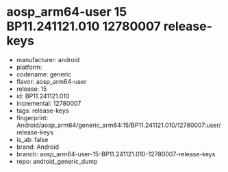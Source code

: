 # aosp_arm64-user 15 BP11.241121.010 12780007 release-keys
- manufacturer: android
- platform: 
- codename: generic
- flavor: aosp_arm64-user
- release: 15
- id: BP11.241121.010
- incremental: 12780007
- tags: release-keys
- fingerprint: Android/aosp_arm64/generic_arm64:15/BP11.241121.010/12780007:user/release-keys
- is_ab: false
- brand: Android
- branch: aosp_arm64-user-15-BP11.241121.010-12780007-release-keys
- repo: android_generic_dump
